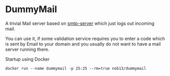 DummyMail
=========

A trivial Mail server based on [smtp-server](https://github.com/andris9/smtp-server) which just logs out incoming mail.

You can use it, if some validation service requires you to enter a code which is sent by Email to your domain and you
usually do not want to have a mail server running there.

Startup using Docker

    docker run --name dummymail -p 25:25 --rm=true nob13/dummymail
    